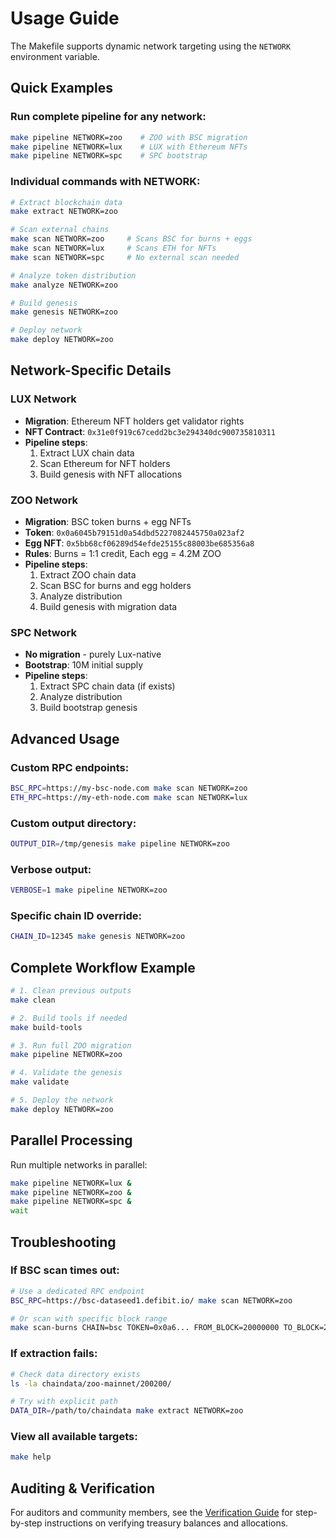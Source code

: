 # Usage Guide

The Makefile supports dynamic network targeting using the `NETWORK` environment variable.

## Quick Examples

### Run complete pipeline for any network:
```bash
make pipeline NETWORK=zoo    # ZOO with BSC migration
make pipeline NETWORK=lux    # LUX with Ethereum NFTs
make pipeline NETWORK=spc    # SPC bootstrap
```

### Individual commands with NETWORK:
```bash
# Extract blockchain data
make extract NETWORK=zoo

# Scan external chains
make scan NETWORK=zoo     # Scans BSC for burns + eggs
make scan NETWORK=lux     # Scans ETH for NFTs
make scan NETWORK=spc     # No external scan needed

# Analyze token distribution
make analyze NETWORK=zoo

# Build genesis
make genesis NETWORK=zoo

# Deploy network
make deploy NETWORK=zoo
```

## Network-Specific Details

### LUX Network
- **Migration**: Ethereum NFT holders get validator rights
- **NFT Contract**: `0x31e0f919c67cedd2bc3e294340dc900735810311`
- **Pipeline steps**:
  1. Extract LUX chain data
  2. Scan Ethereum for NFT holders
  3. Build genesis with NFT allocations

### ZOO Network
- **Migration**: BSC token burns + egg NFTs
- **Token**: `0x0a6045b79151d0a54dbd5227082445750a023af2`
- **Egg NFT**: `0x5bb68cf06289d54efde25155c88003be685356a8`
- **Rules**: Burns = 1:1 credit, Each egg = 4.2M ZOO
- **Pipeline steps**:
  1. Extract ZOO chain data
  2. Scan BSC for burns and egg holders
  3. Analyze distribution
  4. Build genesis with migration data

### SPC Network
- **No migration** - purely Lux-native
- **Bootstrap**: 10M initial supply
- **Pipeline steps**:
  1. Extract SPC chain data (if exists)
  2. Analyze distribution
  3. Build bootstrap genesis

## Advanced Usage

### Custom RPC endpoints:
```bash
BSC_RPC=https://my-bsc-node.com make scan NETWORK=zoo
ETH_RPC=https://my-eth-node.com make scan NETWORK=lux
```

### Custom output directory:
```bash
OUTPUT_DIR=/tmp/genesis make pipeline NETWORK=zoo
```

### Verbose output:
```bash
VERBOSE=1 make pipeline NETWORK=zoo
```

### Specific chain ID override:
```bash
CHAIN_ID=12345 make genesis NETWORK=zoo
```

## Complete Workflow Example

```bash
# 1. Clean previous outputs
make clean

# 2. Build tools if needed
make build-tools

# 3. Run full ZOO migration
make pipeline NETWORK=zoo

# 4. Validate the genesis
make validate

# 5. Deploy the network
make deploy NETWORK=zoo
```

## Parallel Processing

Run multiple networks in parallel:
```bash
make pipeline NETWORK=lux &
make pipeline NETWORK=zoo &
make pipeline NETWORK=spc &
wait
```

## Troubleshooting

### If BSC scan times out:
```bash
# Use a dedicated RPC endpoint
BSC_RPC=https://bsc-dataseed1.defibit.io/ make scan NETWORK=zoo

# Or scan with specific block range
make scan-burns CHAIN=bsc TOKEN=0x0a6... FROM_BLOCK=20000000 TO_BLOCK=21000000
```

### If extraction fails:
```bash
# Check data directory exists
ls -la chaindata/zoo-mainnet/200200/

# Try with explicit path
DATA_DIR=/path/to/chaindata make extract NETWORK=zoo
```

### View all available targets:

```bash
make help
```

## Auditing & Verification

For auditors and community members, see the [Verification Guide](VERIFICATION.md) for step-by-step instructions on verifying treasury balances and allocations.
